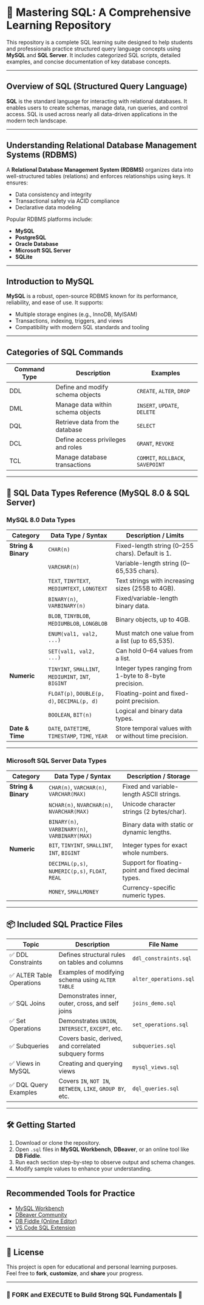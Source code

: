 # 📘 Mastering SQL: A Comprehensive Learning Repository

This repository is a complete SQL learning suite designed to help students and professionals practice structured query language concepts using **MySQL** and **SQL Server**. It includes categorized SQL scripts, detailed examples, and concise documentation of key database concepts.

---

## Overview of SQL (Structured Query Language)

**SQL** is the standard language for interacting with relational databases. It enables users to create schemas, manage data, run queries, and control access. SQL is used across nearly all data-driven applications in the modern tech landscape.

---

## Understanding Relational Database Management Systems (RDBMS)

A **Relational Database Management System (RDBMS)** organizes data into well-structured tables (relations) and enforces relationships using keys. It ensures:
- Data consistency and integrity
- Transactional safety via ACID compliance
- Declarative data modeling

Popular RDBMS platforms include:
- **MySQL**
- **PostgreSQL**
- **Oracle Database**
- **Microsoft SQL Server**
- **SQLite**

---

## Introduction to MySQL

**MySQL** is a robust, open-source RDBMS known for its performance, reliability, and ease of use. It supports:
- Multiple storage engines (e.g., InnoDB, MyISAM)
- Transactions, indexing, triggers, and views
- Compatibility with modern SQL standards and tooling

---

## Categories of SQL Commands

| Command Type | Description                                         | Examples                          |
|--------------|-----------------------------------------------------|-----------------------------------|
| DDL          | Define and modify schema objects                    | `CREATE`, `ALTER`, `DROP`         |
| DML          | Manage data within schema objects                   | `INSERT`, `UPDATE`, `DELETE`      |
| DQL          | Retrieve data from the database                     | `SELECT`                          |
| DCL          | Define access privileges and roles                  | `GRANT`, `REVOKE`                 |
| TCL          | Manage database transactions                        | `COMMIT`, `ROLLBACK`, `SAVEPOINT` |

---

## 🔢 SQL Data Types Reference (MySQL 8.0 & SQL Server)

### MySQL 8.0 Data Types

| Category            | Data Type / Syntax                     | Description / Limits                                                                                        |
|---------------------|----------------------------------------|-------------------------------------------------------------------------------------------------------------|
| **String & Binary** | `CHAR(n)`                              | Fixed-length string (0–255 chars). Default is 1.                                                             |
|                     | `VARCHAR(n)`                           | Variable-length string (0–65,535 chars).                                                                    |
|                     | `TEXT`, `TINYTEXT`, `MEDIUMTEXT`, `LONGTEXT` | Text strings with increasing sizes (255B to 4GB).                                                      |
|                     | `BINARY(n)`, `VARBINARY(n)`            | Fixed/variable-length binary data.                                                                          |
|                     | `BLOB`, `TINYBLOB`, `MEDIUMBLOB`, `LONGBLOB` | Binary objects, up to 4GB.                                                                            |
|                     | `ENUM(val1, val2, ...)`                | Must match one value from a list (up to 65,535).                                                             |
|                     | `SET(val1, val2, ...)`                 | Can hold 0–64 values from a list.                                                                           |
| **Numeric**         | `TINYINT`, `SMALLINT`, `MEDIUMINT`, `INT`, `BIGINT` | Integer types ranging from 1-byte to 8-byte precision.                                               |
|                     | `FLOAT(p)`, `DOUBLE(p, d)`, `DECIMAL(p, d)` | Floating-point and fixed-point precision.                                                            |
|                     | `BOOLEAN`, `BIT(n)`                    | Logical and binary data types.                                                                             |
| **Date & Time**     | `DATE`, `DATETIME`, `TIMESTAMP`, `TIME`, `YEAR` | Store temporal values with or without time precision.                                                |

---

### Microsoft SQL Server Data Types

| Category            | Data Type / Syntax                | Description / Storage                                                |
|---------------------|-----------------------------------|----------------------------------------------------------------------|
| **String & Binary** | `CHAR(n)`, `VARCHAR(n)`, `VARCHAR(MAX)` | Fixed and variable-length ASCII strings.                             |
|                     | `NCHAR(n)`, `NVARCHAR(n)`, `NVARCHAR(MAX)` | Unicode character strings (2 bytes/char).                        |
|                     | `BINARY(n)`, `VARBINARY(n)`, `VARBINARY(MAX)` | Binary data with static or dynamic lengths.                     |
| **Numeric**         | `BIT`, `TINYINT`, `SMALLINT`, `INT`, `BIGINT` | Integer types for exact whole numbers.                            |
|                     | `DECIMAL(p,s)`, `NUMERIC(p,s)`, `FLOAT`, `REAL` | Support for floating-point and fixed decimal types.          |
|                     | `MONEY`, `SMALLMONEY`             | Currency-specific numeric types.                                    |

---

## 📦 Included SQL Practice Files

| Topic                      | Description                                                      | File Name                |
|----------------------------|------------------------------------------------------------------|--------------------------|
| ✅ DDL Constraints          | Defines structural rules on tables and columns                   | `ddl_constraints.sql`    |
| ✅ ALTER Table Operations  | Examples of modifying schema using `ALTER TABLE`                 | `alter_operations.sql`   |
| ✅ SQL Joins               | Demonstrates inner, outer, cross, and self joins                 | `joins_demo.sql`         |
| ✅ Set Operations          | Demonstrates `UNION`, `INTERSECT`, `EXCEPT`, etc.                | `set_operations.sql`     |
| ✅ Subqueries              | Covers basic, derived, and correlated subquery forms             | `subqueries.sql`         |
| ✅ Views in MySQL          | Creating and querying views                                       | `mysql_views.sql`        |
| ✅ DQL Query Examples      | Covers `IN`, `NOT IN`, `BETWEEN`, `LIKE`, `GROUP BY`, etc.       | `dql_queries.sql`        |

---

## 🛠 Getting Started

1. Download or clone the repository.  
2. Open `.sql` files in **MySQL Workbench**, **DBeaver**, or an online tool like **DB Fiddle**.  
3. Run each section step-by-step to observe output and schema changes.  
4. Modify sample values to enhance your understanding.

---

## Recommended Tools for Practice

- [MySQL Workbench](https://dev.mysql.com/downloads/workbench/)
- [DBeaver Community](https://dbeaver.io/)
- [DB Fiddle (Online Editor)](https://www.db-fiddle.com/)
- [VS Code SQL Extension](https://marketplace.visualstudio.com/items?itemName=ms-mssql.mssql)

---

## 📜 License

This project is open for educational and personal learning purposes.  
Feel free to **fork**, **customize**, and **share** your progress.

---

### 📢 FORK and EXECUTE to Build Strong SQL Fundamentals 🔄

